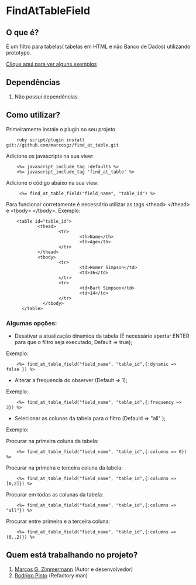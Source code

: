 # FindAtTableField

## O que é?

É um filtro para tabelas( tabelas em HTML e não Banco de Dados) utilizando prototype.

[Clique aqui para ver alguns exemplos][ex]

## Dependências

1. Não possui dependências

## Como utilizar?

Primeiramente instale o plugin no seu projeto

        ruby script/plugin install git://github.com/marcosgz/find_at_table.git

Adicione os javascripts na sua view:

        <%= javascript_include_tag :defaults %>
        <%= javascript_include_tag 'find_at_table' %>

Adicione o c&oacute;digo abaixo na sua view:

         <%= find_at_table_field("field_name", "table_id") %>

Para funcionar corretamente é necessário utilizar as tags &lt;thead&gt; &lt;/thead&gt; e &lt;tbody&gt; &lt;/tbody&gt;. Exemplo:

        <table id="table_id">
                <thead>
                        <tr>
                                <th>Name</th>
                                <th>Age</th>
                        </tr>
                </thead>
                <tbody>
                        <tr>
                                <td>Homer Simpson</td>
                                <td>36</td>
                        </tr>
                        <tr>
                                <td>Bart Simpson</td>
                                <td>14</td>
                        </tr>
                  </tbody>
          </table>

### Algumas opções:

* Desativar a atualização dinamica da tabela (É necessário apertar ENTER para que o filtro seja executado, Default => true);

Exemplo:

        <%= find_at_table_field("field_name", "table_id",{:dynamic => false }) %>

* Alterar a frequencia do observer (Default => 1);

Exemplo:

        <%= find_at_table_field("field_name", "table_id",{:frequency => 3}) %>

* Selecionar as colunas da tabela para o filtro (Defauld => "all" );

Exemplo:

Procurar na primeira coluna da tabela:

        <%= find_at_table_field("field_name", "table_id",{:columns => 0}) %>

Procurar na primeira e terceira coluna da tabela:

        <%= find_at_table_field("field_name", "table_id",{:columns => [0,2]}) %>

Procurar em todas as colunas da tabela:

        <%= find_at_table_field("field_name", "table_id",{:columns => "all"}) %>

Procurar entre primeira e a terceira coluna:

        <%= find_at_table_field("field_name", "table_id",{:columns => (0..2)}) %>

## Quem está trabalhando no projeto?

1. [Marcos G. Zimmermann][mz] (Autor e desenvolvedor)
2. [Rodrigo Pinto][rp] (Refactory man)

[mz]: http://marcosz.com.br
[rp]: http://github.com/diguix
[ex]: http://marcosz.com.br/download/find_at_table/sample.html